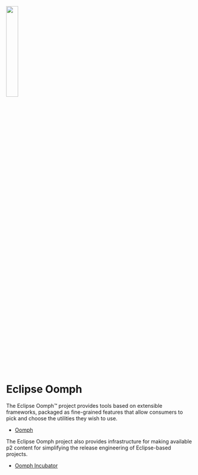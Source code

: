 <img src="https://www.eclipse.org/setups/installer/oomph.svg" width="25%">

# Eclipse Oomph

The Eclipse Oomph&trade; project provides tools based on extensible frameworks, packaged as fine-grained features that allow consumers to pick and choose the utilities they wish to use.

- [Oomph](https://github.com/eclipse-oomph/oomph)

The Eclipse Oomph project also provides infrastructure for making available p2 content for simplifying the release engineering of Eclipse-based projects.

- [Oomph Incubator](https://github.com/eclipse-oomph/oomph.incubator)
